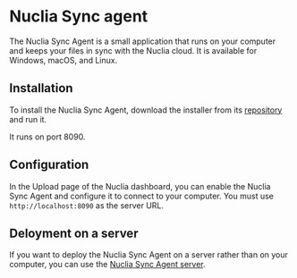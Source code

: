 # Nuclia Sync agent

The Nuclia Sync Agent is a small application that runs on your computer and keeps your files in sync with the Nuclia cloud. It is available for Windows, macOS, and Linux.

## Installation

To install the Nuclia Sync Agent, download the installer from its [repository](https://github.com/nuclia/sync-agent/releases) and run it.

It runs on port 8090.

## Configuration

In the Upload page of the Nuclia dashboard, you can enable the Nuclia Sync Agent and configure it to connect to your computer.
You must use `http://localhost:8090` as the server URL.

## Deloyment on a server

If you want to deploy the Nuclia Sync Agent on a server rather than on your computer, you can use the [Nuclia Sync Agent server](https://github.com/nuclia/sync-agent/tree/main/server/README.md).
